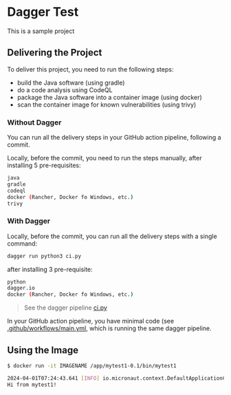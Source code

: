 # Dagger Test

This is a sample project


## Delivering the Project

To deliver this project, you need to run the following steps:

* build the Java software (using gradle)
* do a code analysis using CodeQL
* package the Java software into a container image (using docker)
* scan the container image for known vulnerabilities (using trivy)


### Without Dagger

You can run all the delivery steps in your GitHub action pipeline, following a commit.

Locally, before the commit, you need to run the steps manually, after installing 5 pre-requisites:
```bash
java
gradle
codeql
docker (Rancher, Docker fo Windows, etc.)
trivy
```


### With Dagger

Locally, before the commit, you can run all the delivery steps with a single command:
```bash
dagger run python3 ci.py
```
after installing 3 pre-requisite:
```bash
python
dagger.io
docker (Rancher, Docker fo Windows, etc.)
```
> See the dagger pipeline [ci.py](./ci.py)

In your GitHub action pipeline, you have minimal code (see [.github/workflows/main.yml](./.github/workflows/main.yml), 
which is running the same dagger pipeline.


## Using the Image
```bash
$ docker run -it IMAGENAME /app/mytest1-0.1/bin/mytest1

2024-04-01T07:24:43.641 [INFO] io.micronaut.context.DefaultApplicationContext$RuntimeConfiguredEnvironment - Established active environments: [cli]
Hi from mytest1!
```
